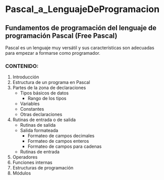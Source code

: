 # Pascal_a_LenguajeDeProgramacion
## Fundamentos de programación del lenguaje de programación Pascal (Free Pascal)

Pascal es un lenguaje muy versátil y sus características son adecuadas para empezar a formarse como programador.


### CONTENIDO:

1. Introducción
2. Estructura de un programa en Pascal
3. Partes de la zona de declaraciones
    * Tipos básicos de datos
        * Rango de los tipos
    * Variables
    * Constantes
    * Otras declaraciones 
4. Rutinas de entrada o de salida
    * Rutinas de salida
    * Salida formateada
        * Formateo de campos decimales
        * Formateo de campos enteros
        * Formateo de campos para cadenas
    * Rutinas de entrada
5. Operadores
6. Funciones internas
7. Estructuras de programación
8. Módulos



